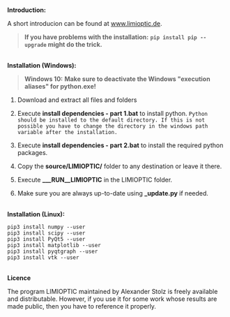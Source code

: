 <br>
<b>Introduction:</b>

A short introducion can be found at <a href="http://alexander-stolz.github.io/limioptic/">www.limioptic.de</a>.

> <b>If you have problems with the installation:</b>
> <b>`pip install pip --upgrade` might do the trick.</b>


<br>
<b>Installation (Windows):</b>

> <b>Windows 10:</b>
> <b>Make sure to deactivate the Windows "execution aliases" for python.exe!</b>

1. Download and extract all files and folders
2. Execute <b>install dependencies - part 1.bat</b> to install python.
`Python should be installed to the default directory. If this is not possible you have to change the directory in the windows path variable after the installation.`
3. Execute <b>install dependencies - part 2.bat</b> to install the required python packages.
4. Copy the <b>source/LIMIOPTIC/</b> folder to any destination or leave it there.
5. Execute <b>___RUN__LIMIOPTIC</b> in the LIMIOPTIC folder.

6. Make sure you are always up-to-date using <b>_update.py</b> if needed.

<br>
<b>Installation (Linux):</b>

```
pip3 install numpy --user
pip3 install scipy --user
pip3 install PyQt5 --user
pip3 install matplotlib --user
pip3 install pyqtgraph --user
pip3 install vtk --user
```

<br>
<b>Licence</b>

The program LIMIOPTIC maintained by Alexander Stolz is freely available and distributable. However, if you use it for some work whose results are made public, then you have to reference it properly.
